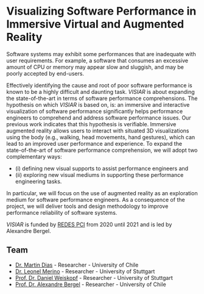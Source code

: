 # Visualizing Software Performance in Immersive Virtual and Augmented Reality

Software systems may exhibit some performances that are inadequate with user requirements. For example, a software that consumes an excessive amount of CPU or memory may appear slow and sluggish, and may be poorly accepted by end-users. 

Effectively identifying the cause and root of poor software performance is known to be a highly difficult and daunting task.
*VISIAR* is about expanding the state-of-the-art in terms of software performance comprehensions. The hypothesis on which *VISIAR* is based on, is: an immersive and interactive visualization of software performance significantly helps performance engineers to comprehend and address software performance issues. Our previous work indicates that this hypothesis is verifiable. Immersive augmented reality allows users to interact with situated 3D visualizations using the body (e.g., walking, head movements, hand gestures), which can lead to an improved user performance and experience. To expand the state-of-the-art of software performance comprehension, we will adopt two complementary ways: 

- (i) defining new visual supports to assist performance engineers and 
- (ii) exploring new visual mediums in supporting these performance engineering tasks. 

In particular, we will focus on the use of augmented reality as an exploration medium for software performance engineers. As a consequence of the project, we will deliver tools and design methodology to improve performance reliability of software systems.

*VISIAR* is funded by [REDES PCI](https://www.conicyt.cl/pci/tag/redes/) from 2020 until 2021 and is led by Alexandre Bergel.

## Team

- [Dr. Martin Dias](https://www.linkedin.com/in/tinchodias) - Researcher - University of Chile
- [Dr. Leonel Merino](https://www.visus.uni-stuttgart.de/en/institute/team/Merino-00001/) - Researcher - University of Stuttgart
- [Prof. Dr. Daniel Weiskopf](https://www.vis.uni-stuttgart.de/en/institute/team/Weiskopf-00007/) - Researcher - University of Stuttgart
- [Prof. Dr. Alexandre Bergel](http://bergel.eu) - Researcher - University of Chile


